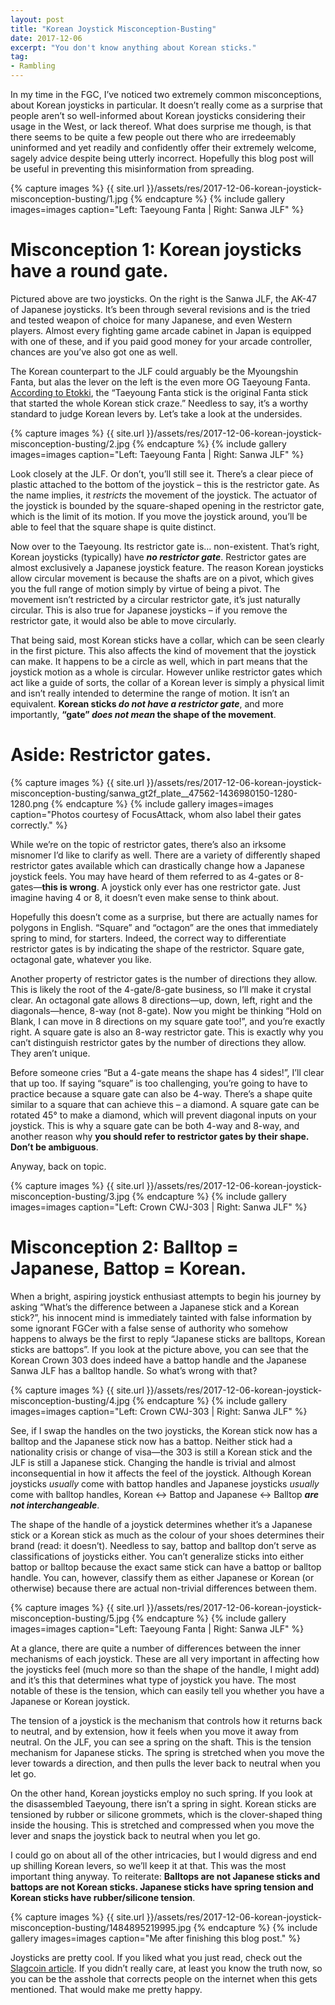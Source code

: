 ```yaml
---
layout: post
title: "Korean Joystick Misconception-Busting"
date: 2017-12-06
excerpt: "You don't know anything about Korean sticks."
tag:
- Rambling
---
```


In my time in the FGC, I’ve noticed two extremely common misconceptions, about Korean joysticks in particular. It doesn’t really come as a surprise that people aren’t so well-informed about Korean joysticks considering their usage in the West, or lack thereof. What does surprise me though, is that there seems to be quite a few people out there who are irredeemably uninformed and yet readily and confidently offer their extremely welcome, sagely advice despite being utterly incorrect. Hopefully this blog post will be useful in preventing this misinformation from spreading.

{% capture images %}
    {{ site.url }}/assets/res/2017-12-06-korean-joystick-misconception-busting/1.jpg
{% endcapture %}
{% include gallery images=images caption="Left: Taeyoung Fanta | Right: Sanwa JLF" %}

# Misconception 1: Korean joysticks have a round gate.

Pictured above are two joysticks. On the right is the Sanwa JLF, the AK-47 of Japanese joysticks. It’s been through several revisions and is the tried and tested weapon of choice for many Japanese, and even Western players. Almost every fighting game arcade cabinet in Japan is equipped with one of these, and if you paid good money for your arcade controller, chances are you’ve also got one as well.

The Korean counterpart to the JLF could arguably be the Myoungshin Fanta, but alas the lever on the left is the even more OG Taeyoung Fanta. [According to Etokki](www.etokki.com/Taeyoung-Fanta-Stick-Black), the “Taeyoung Fanta stick is the original Fanta stick that started the whole Korean stick craze.” Needless to say, it’s a worthy standard to judge Korean levers by. Let’s take a look at the undersides.

{% capture images %}
    {{ site.url }}/assets/res/2017-12-06-korean-joystick-misconception-busting/2.jpg
{% endcapture %}
{% include gallery images=images caption="Left: Taeyoung Fanta | Right: Sanwa JLF" %}

Look closely at the JLF. Or don’t, you’ll still see it. There’s a clear piece of plastic attached to the bottom of the joystick – this is the restrictor gate. As the name implies, it _restricts_ the movement of the joystick. The actuator of the joystick is bounded by the square-shaped opening in the restrictor gate, which is the limit of its motion. If you move the joystick around, you’ll be able to feel that the square shape is quite distinct.

Now over to the Taeyoung. Its restrictor gate is… non-existent. That’s right, Korean joysticks (typically) have **_no restrictor gate_**. Restrictor gates are almost exclusively a Japanese joystick feature. The reason Korean joysticks allow circular movement is because the shafts are on a pivot, which gives you the full range of motion simply by virtue of being a pivot. The movement isn’t restricted by a circular restrictor gate, it’s just naturally circular. This is also true for Japanese joysticks – if you remove the restrictor gate, it would also be able to move circularly.

That being said, most Korean sticks have a collar, which can be seen clearly in the first picture. This also affects the kind of movement that the joystick can make. It happens to be a circle as well, which in part means that the joystick motion as a whole is circular. However unlike restrictor gates which act like a guide of sorts, the collar of a Korean lever is simply a physical limit and isn’t really intended to determine the range of motion. It isn’t an equivalent. **Korean sticks _do not have a restrictor gate_**, and more importantly, **“gate” _does not mean_ the shape of the movement**.

# Aside: Restrictor gates.

{% capture images %}
    {{ site.url }}/assets/res/2017-12-06-korean-joystick-misconception-busting/sanwa_gt2f_plate__47562-1436980150-1280-1280.png
{% endcapture %}
{% include gallery images=images caption="Photos courtesy of FocusAttack, whom also label their gates correctly." %}

While we’re on the topic of restrictor gates, there’s also an irksome misnomer I’d like to clarify as well. There are a variety of differently shaped restrictor gates available which can drastically change how a Japanese joystick feels. You may have heard of them referred to as 4-gates or 8-gates—**this is wrong**. A joystick only ever has one restrictor gate. Just imagine having 4 or 8, it doesn’t even make sense to think about.

Hopefully this doesn’t come as a surprise, but there are actually names for polygons in English. “Square” and “octagon” are the ones that immediately spring to mind, for starters. Indeed, the correct way to differentiate restrictor gates is by indicating the shape of the restrictor. Square gate, octagonal gate, whatever you like.

Another property of restrictor gates is the number of directions they allow. This is likely the root of the 4-gate/8-gate business, so I’ll make it crystal clear. An octagonal gate allows 8 directions—up, down, left, right and the diagonals—hence, 8-way (not 8-gate). Now you might be thinking “Hold on Blank, I can move in 8 directions on my square gate too!”, and you’re exactly right. A square gate is also an 8-way restrictor gate. This is exactly why you can’t distinguish restrictor gates by the number of directions they allow. They aren’t unique.

Before someone cries “But a 4-gate means the shape has 4 sides!”, I’ll clear that up too. If saying “square” is too challenging, you’re going to have to practice because a square gate can also be 4-way. There’s a shape quite similar to a square that can achieve this – a diamond. A square gate can be rotated 45° to make a diamond, which will prevent diagonal inputs on your joystick. This is why a square gate can be both 4-way and 8-way, and another reason why **you should refer to restrictor gates by their shape. Don’t be ambiguous**.

Anyway, back on topic.

{% capture images %}
    {{ site.url }}/assets/res/2017-12-06-korean-joystick-misconception-busting/3.jpg
{% endcapture %}
{% include gallery images=images caption="Left: Crown CWJ-303 | Right: Sanwa JLF" %}

# Misconception 2: Balltop = Japanese, Battop = Korean.

When a bright, aspiring joystick enthusiast attempts to begin his journey by asking “What’s the difference between a Japanese stick and a Korean stick?”, his innocent mind is immediately tainted with false information by some ignorant FGCer with a false sense of authority who somehow happens to always be the first to reply “Japanese sticks are balltops, Korean sticks are battops”. If you look at the picture above, you can see that the Korean Crown 303 does indeed have a battop handle and the Japanese Sanwa JLF has a balltop handle. So what’s wrong with that?

{% capture images %}
    {{ site.url }}/assets/res/2017-12-06-korean-joystick-misconception-busting/4.jpg
{% endcapture %}
{% include gallery images=images caption="Left: Crown CWJ-303 | Right: Sanwa JLF" %}

See, if I swap the handles on the two joysticks, the Korean stick now has a balltop and the Japanese stick now has a battop. Neither stick had a nationality crisis or change of visa—the 303 is still a Korean stick and the JLF is still a Japanese stick. Changing the handle is trivial and almost inconsequential in how it affects the feel of the joystick. Although Korean joysticks _usually_ come with battop handles and Japanese joysticks _usually_ come with balltop handles, Korean ↔ Battop and Japanese ↔ Balltop **_are not interchangeable_**.

The shape of the handle of a joystick determines whether it’s a Japanese stick or a Korean stick as much as the colour of your shoes determines their brand (read: it doesn’t). Needless to say, battop and balltop don’t serve as classifications of joysticks either. You can’t generalize sticks into either battop or balltop because the exact same stick can have a battop or balltop handle. You can, however, classify them as either Japanese or Korean (or otherwise) because there are actual non-trivial differences between them.

{% capture images %}
    {{ site.url }}/assets/res/2017-12-06-korean-joystick-misconception-busting/5.jpg
{% endcapture %}
{% include gallery images=images caption="Left: Taeyoung Fanta | Right: Sanwa JLF" %}

At a glance, there are quite a number of differences between the inner mechanisms of each joystick. These are all very important in affecting how the joysticks feel (much more so than the shape of the handle, I might add) and it’s this that determines what type of joystick you have. The most notable of these is the tension, which can easily tell you whether you have a Japanese or Korean joystick.

The tension of a joystick is the mechanism that controls how it returns back to neutral, and by extension, how it feels when you move it away from neutral. On the JLF, you can see a spring on the shaft. This is the tension mechanism for Japanese sticks. The spring is stretched when you move the lever towards a direction, and then pulls the lever back to neutral when you let go.

On the other hand, Korean joysticks employ no such spring. If you look at the disassembled Taeyoung, there isn’t a spring in sight. Korean sticks are tensioned by rubber or silicone grommets, which is the clover-shaped thing inside the housing. This is stretched and compressed when you move the lever and snaps the joystick back to neutral when you let go.

I could go on about all of the other intricacies, but I would digress and end up shilling Korean levers, so we’ll keep it at that. This was the most important thing anyway. To reiterate: **Balltops are not Japanese sticks and battops are not Korean sticks. Japanese sticks have spring tension and Korean sticks have rubber/silicone tension**.

{% capture images %}
    {{ site.url }}/assets/res/2017-12-06-korean-joystick-misconception-busting/1484895219995.jpg
{% endcapture %}
{% include gallery images=images caption="Me after finishing this blog post." %}

Joysticks are pretty cool. If you liked what you just read, check out the [Slagcoin article](http://www.slagcoin.com/joystick.html). If you didn’t really care, at least you know the truth now, so you can be the asshole that corrects people on the internet when this gets mentioned. That would make me pretty happy.
